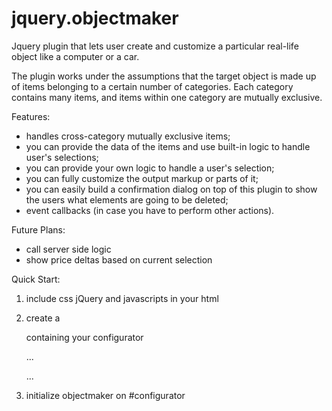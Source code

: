 jquery.objectmaker
==================

Jquery plugin that lets user create and customize a particular real-life object
like a computer or a car.

The plugin works under the assumptions that the target object is made up of
items belonging to a certain number of categories.  Each category contains many
items, and items within one category are mutually exclusive.

Features:
  - handles cross-category mutually exclusive items;
  - you can provide the data of the items and use built-in logic to handle
    user's selections;
  - you can provide your own logic to handle a user's selection;
  - you can fully customize the output markup or parts of it;
  - you can easily build a confirmation dialog on top of this plugin to show
    the users what elements are going to be deleted;
  - event callbacks (in case you have to perform other actions).

Future Plans:
  - call server side logic
  - show price deltas based on current selection

Quick Start:

  1. include css jQuery and javascripts in your html
  
        <head>
          <link rel="stylesheet" href="css/style.css" type="text/css">
          <script type="text/javascript" src="js/jquery-1.7.2.min.js"></script>
          <script type="text/javascript" src="js/jquery.objectmaker.js"></script>
        </head>
  
  2. create a <section> containing your configurator
  
        ...
        <body>
          <section id="configurator"></section>
        </body>
        ...
  
  3. initialize objectmaker on #configurator
  
        <script type="text/javascript">
                  var config = $("#configurator").objectMaker({
                      source: {
                          // define mutually exclusive products.
                          // the line below means: item "P128" is not compatible with items "P16" and "P256".
                          "mutexes" : {
                              "P128" : ["P16", "P256"],
                              // ... more mutexes
                          },
                          "items" : {
                              "P16" : {
                                type: "Case",
                                img: "http://www.placehold.it/120x120",
                                val: 100,
                                symbol: "&euro;",
                                title: "Small Case type 1 (Incompatible with 3DFX)"
                              },
                              // ... more items
                          }
                      }
                });
        </script>
